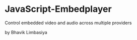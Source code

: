 # JavaScript-Embedplayer

Control embedded video and audio across multiple providers

by Bhavik Limbasiya
